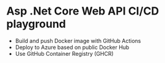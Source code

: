# Asp .Net Core Web API CI/CD playground
- Build and push Docker image with GitHub Actions
- Deploy to Azure based on public Docker Hub
- Use GitHub Container Registry (GHCR)

